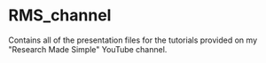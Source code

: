 # RMS_channel
Contains all of the presentation files for the tutorials provided on my "Research Made Simple" YouTube channel.
